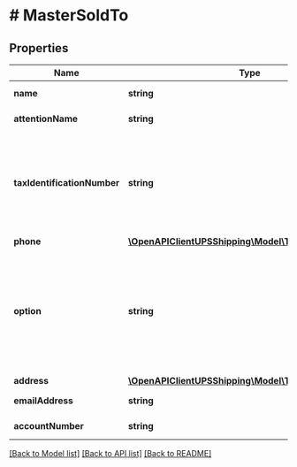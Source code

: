 # # MasterSoldTo

## Properties

Name | Type | Description | Notes
------------ | ------------- | ------------- | -------------
**name** | **string** | Master Sold To Company Name. |
**attentionName** | **string** | Master Sold to Contact Name. | [optional]
**taxIdentificationNumber** | **string** | Master Sold To Tax Identification Number. This element has been deprecated, replacement can be found in the GlobalTaxInformation container. | [optional]
**phone** | [**\OpenAPIClientUPSShipping\Model\TradeDirectPhone**](TradeDirectPhone.md) |  | [optional]
**option** | **string** | The text associated with the code will be printed in the sold to section of the NAFTA CO form.  The values indicate the following: 01 – Unknown.  Applies to NAFTA CO form. Possible Values are 01 and 02. | [optional]
**address** | [**\OpenAPIClientUPSShipping\Model\TradeDirectAddress**](TradeDirectAddress.md) |  |
**emailAddress** | **string** | Master Sold To Email Address. |
**accountNumber** | **string** | Master Sold To Account Number. | [optional]

[[Back to Model list]](../../README.md#models) [[Back to API list]](../../README.md#endpoints) [[Back to README]](../../README.md)

